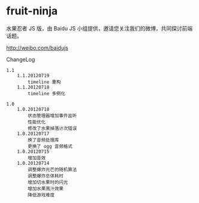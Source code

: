 fruit-ninja
===========

水果忍者 JS 版，由 Baidu JS 小组提供，邀请您关注我们的微博，共同探讨前端话题。

http://weibo.com/baidujs

ChangeLog

	1.1
		1.1.20120719
			timeline 重构
		1.1.20120718
			timeline 多例化

	1.0
		1.0.20120718
			状态管理器增加事件监听
			性能优化
			修改了水果掉落计次错误
		1.0.20120717
			换了音频处理库
			更换了 ogg 音频格式
		1.0.20120715
			增加音效
		1.0.20120714
			调整爆炸光芒的随机算法
			调整爆炸总体耗时
			增加切水果时的闪光
			增加水果溅汁效果
			降低游戏难度